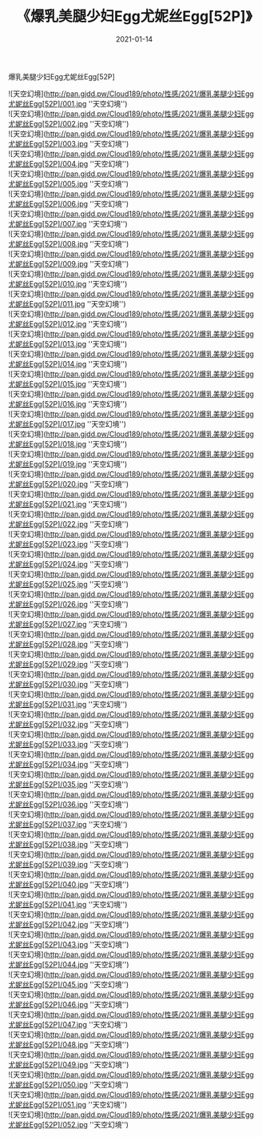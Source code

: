 ﻿---
layout: post
title:  《爆乳美腿少妇Egg尤妮丝Egg[52P]》
date:   2021-01-14
img: http://pan.gjdd.pw/Cloud189/photo/性感/2021/爆乳美腿少妇Egg尤妮丝Egg[52P]/000.jpg
categories: [美女, 性感, 泳衣]
---

爆乳美腿少妇Egg尤妮丝Egg[52P]



![天空幻境](http://pan.gjdd.pw/Cloud189/photo/性感/2021/爆乳美腿少妇Egg尤妮丝Egg[52P]/001.jpg ''天空幻境'') <br>
![天空幻境](http://pan.gjdd.pw/Cloud189/photo/性感/2021/爆乳美腿少妇Egg尤妮丝Egg[52P]/002.jpg ''天空幻境'') <br>
![天空幻境](http://pan.gjdd.pw/Cloud189/photo/性感/2021/爆乳美腿少妇Egg尤妮丝Egg[52P]/003.jpg ''天空幻境'') <br>
![天空幻境](http://pan.gjdd.pw/Cloud189/photo/性感/2021/爆乳美腿少妇Egg尤妮丝Egg[52P]/004.jpg ''天空幻境'') <br>
![天空幻境](http://pan.gjdd.pw/Cloud189/photo/性感/2021/爆乳美腿少妇Egg尤妮丝Egg[52P]/005.jpg ''天空幻境'') <br>
![天空幻境](http://pan.gjdd.pw/Cloud189/photo/性感/2021/爆乳美腿少妇Egg尤妮丝Egg[52P]/006.jpg ''天空幻境'') <br>
![天空幻境](http://pan.gjdd.pw/Cloud189/photo/性感/2021/爆乳美腿少妇Egg尤妮丝Egg[52P]/007.jpg ''天空幻境'') <br>
![天空幻境](http://pan.gjdd.pw/Cloud189/photo/性感/2021/爆乳美腿少妇Egg尤妮丝Egg[52P]/008.jpg ''天空幻境'') <br>
![天空幻境](http://pan.gjdd.pw/Cloud189/photo/性感/2021/爆乳美腿少妇Egg尤妮丝Egg[52P]/009.jpg ''天空幻境'') <br>
![天空幻境](http://pan.gjdd.pw/Cloud189/photo/性感/2021/爆乳美腿少妇Egg尤妮丝Egg[52P]/010.jpg ''天空幻境'') <br>
![天空幻境](http://pan.gjdd.pw/Cloud189/photo/性感/2021/爆乳美腿少妇Egg尤妮丝Egg[52P]/011.jpg ''天空幻境'') <br>
![天空幻境](http://pan.gjdd.pw/Cloud189/photo/性感/2021/爆乳美腿少妇Egg尤妮丝Egg[52P]/012.jpg ''天空幻境'') <br>
![天空幻境](http://pan.gjdd.pw/Cloud189/photo/性感/2021/爆乳美腿少妇Egg尤妮丝Egg[52P]/013.jpg ''天空幻境'') <br>
![天空幻境](http://pan.gjdd.pw/Cloud189/photo/性感/2021/爆乳美腿少妇Egg尤妮丝Egg[52P]/014.jpg ''天空幻境'') <br>
![天空幻境](http://pan.gjdd.pw/Cloud189/photo/性感/2021/爆乳美腿少妇Egg尤妮丝Egg[52P]/015.jpg ''天空幻境'') <br>
![天空幻境](http://pan.gjdd.pw/Cloud189/photo/性感/2021/爆乳美腿少妇Egg尤妮丝Egg[52P]/016.jpg ''天空幻境'') <br>
![天空幻境](http://pan.gjdd.pw/Cloud189/photo/性感/2021/爆乳美腿少妇Egg尤妮丝Egg[52P]/017.jpg ''天空幻境'') <br>
![天空幻境](http://pan.gjdd.pw/Cloud189/photo/性感/2021/爆乳美腿少妇Egg尤妮丝Egg[52P]/018.jpg ''天空幻境'') <br>
![天空幻境](http://pan.gjdd.pw/Cloud189/photo/性感/2021/爆乳美腿少妇Egg尤妮丝Egg[52P]/019.jpg ''天空幻境'') <br>
![天空幻境](http://pan.gjdd.pw/Cloud189/photo/性感/2021/爆乳美腿少妇Egg尤妮丝Egg[52P]/020.jpg ''天空幻境'') <br>
![天空幻境](http://pan.gjdd.pw/Cloud189/photo/性感/2021/爆乳美腿少妇Egg尤妮丝Egg[52P]/021.jpg ''天空幻境'') <br>
![天空幻境](http://pan.gjdd.pw/Cloud189/photo/性感/2021/爆乳美腿少妇Egg尤妮丝Egg[52P]/022.jpg ''天空幻境'') <br>
![天空幻境](http://pan.gjdd.pw/Cloud189/photo/性感/2021/爆乳美腿少妇Egg尤妮丝Egg[52P]/023.jpg ''天空幻境'') <br>
![天空幻境](http://pan.gjdd.pw/Cloud189/photo/性感/2021/爆乳美腿少妇Egg尤妮丝Egg[52P]/024.jpg ''天空幻境'') <br>
![天空幻境](http://pan.gjdd.pw/Cloud189/photo/性感/2021/爆乳美腿少妇Egg尤妮丝Egg[52P]/025.jpg ''天空幻境'') <br>
![天空幻境](http://pan.gjdd.pw/Cloud189/photo/性感/2021/爆乳美腿少妇Egg尤妮丝Egg[52P]/026.jpg ''天空幻境'') <br>
![天空幻境](http://pan.gjdd.pw/Cloud189/photo/性感/2021/爆乳美腿少妇Egg尤妮丝Egg[52P]/027.jpg ''天空幻境'') <br>
![天空幻境](http://pan.gjdd.pw/Cloud189/photo/性感/2021/爆乳美腿少妇Egg尤妮丝Egg[52P]/028.jpg ''天空幻境'') <br>
![天空幻境](http://pan.gjdd.pw/Cloud189/photo/性感/2021/爆乳美腿少妇Egg尤妮丝Egg[52P]/029.jpg ''天空幻境'') <br>
![天空幻境](http://pan.gjdd.pw/Cloud189/photo/性感/2021/爆乳美腿少妇Egg尤妮丝Egg[52P]/030.jpg ''天空幻境'') <br>
![天空幻境](http://pan.gjdd.pw/Cloud189/photo/性感/2021/爆乳美腿少妇Egg尤妮丝Egg[52P]/031.jpg ''天空幻境'') <br>
![天空幻境](http://pan.gjdd.pw/Cloud189/photo/性感/2021/爆乳美腿少妇Egg尤妮丝Egg[52P]/032.jpg ''天空幻境'') <br>
![天空幻境](http://pan.gjdd.pw/Cloud189/photo/性感/2021/爆乳美腿少妇Egg尤妮丝Egg[52P]/033.jpg ''天空幻境'') <br>
![天空幻境](http://pan.gjdd.pw/Cloud189/photo/性感/2021/爆乳美腿少妇Egg尤妮丝Egg[52P]/034.jpg ''天空幻境'') <br>
![天空幻境](http://pan.gjdd.pw/Cloud189/photo/性感/2021/爆乳美腿少妇Egg尤妮丝Egg[52P]/035.jpg ''天空幻境'') <br>
![天空幻境](http://pan.gjdd.pw/Cloud189/photo/性感/2021/爆乳美腿少妇Egg尤妮丝Egg[52P]/036.jpg ''天空幻境'') <br>
![天空幻境](http://pan.gjdd.pw/Cloud189/photo/性感/2021/爆乳美腿少妇Egg尤妮丝Egg[52P]/037.jpg ''天空幻境'') <br>
![天空幻境](http://pan.gjdd.pw/Cloud189/photo/性感/2021/爆乳美腿少妇Egg尤妮丝Egg[52P]/038.jpg ''天空幻境'') <br>
![天空幻境](http://pan.gjdd.pw/Cloud189/photo/性感/2021/爆乳美腿少妇Egg尤妮丝Egg[52P]/039.jpg ''天空幻境'') <br>
![天空幻境](http://pan.gjdd.pw/Cloud189/photo/性感/2021/爆乳美腿少妇Egg尤妮丝Egg[52P]/040.jpg ''天空幻境'') <br>
![天空幻境](http://pan.gjdd.pw/Cloud189/photo/性感/2021/爆乳美腿少妇Egg尤妮丝Egg[52P]/041.jpg ''天空幻境'') <br>
![天空幻境](http://pan.gjdd.pw/Cloud189/photo/性感/2021/爆乳美腿少妇Egg尤妮丝Egg[52P]/042.jpg ''天空幻境'') <br>
![天空幻境](http://pan.gjdd.pw/Cloud189/photo/性感/2021/爆乳美腿少妇Egg尤妮丝Egg[52P]/043.jpg ''天空幻境'') <br>
![天空幻境](http://pan.gjdd.pw/Cloud189/photo/性感/2021/爆乳美腿少妇Egg尤妮丝Egg[52P]/044.jpg ''天空幻境'') <br>
![天空幻境](http://pan.gjdd.pw/Cloud189/photo/性感/2021/爆乳美腿少妇Egg尤妮丝Egg[52P]/045.jpg ''天空幻境'') <br>
![天空幻境](http://pan.gjdd.pw/Cloud189/photo/性感/2021/爆乳美腿少妇Egg尤妮丝Egg[52P]/046.jpg ''天空幻境'') <br>
![天空幻境](http://pan.gjdd.pw/Cloud189/photo/性感/2021/爆乳美腿少妇Egg尤妮丝Egg[52P]/047.jpg ''天空幻境'') <br>
![天空幻境](http://pan.gjdd.pw/Cloud189/photo/性感/2021/爆乳美腿少妇Egg尤妮丝Egg[52P]/048.jpg ''天空幻境'') <br>
![天空幻境](http://pan.gjdd.pw/Cloud189/photo/性感/2021/爆乳美腿少妇Egg尤妮丝Egg[52P]/049.jpg ''天空幻境'') <br>
![天空幻境](http://pan.gjdd.pw/Cloud189/photo/性感/2021/爆乳美腿少妇Egg尤妮丝Egg[52P]/050.jpg ''天空幻境'') <br>
![天空幻境](http://pan.gjdd.pw/Cloud189/photo/性感/2021/爆乳美腿少妇Egg尤妮丝Egg[52P]/051.jpg ''天空幻境'') <br>
![天空幻境](http://pan.gjdd.pw/Cloud189/photo/性感/2021/爆乳美腿少妇Egg尤妮丝Egg[52P]/052.jpg ''天空幻境'') <br>
